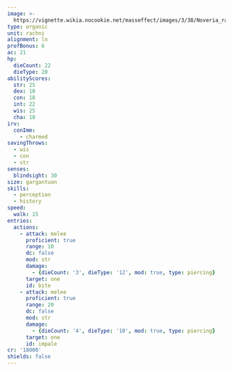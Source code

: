 ```yaml
---
image: >-
  https://vignette.wikia.nocookie.net/masseffect/images/3/38/Noveria_rachni_queen.png/revision/latest/scale-to-width-down/700?cb=20090919061419
type: organic
unit: rachni
alignment: ln
profBonus: 6
ac: 21
hp:
  dieCount: 22
  dieType: 20
abilityScores:
  str: 25
  dex: 10
  con: 18
  int: 22
  wis: 25
  cha: 18
irv:
  conImm:
    - charmed
savingThrows:
  - wis
  - con
  - str
senses:
  blindsight: 30
size: gargantuan
skills:
  - perception
  - history
speed:
  walk: 15
entries:
  actions:
    - attack: melee
      proficient: true
      range: 10
      dc: false
      mod: str
      damage:
        - {dieCount: '3', dieType: '12', mod: true, type: piercing}
      target: one
      id: bite
    - attack: melee
      proficient: true
      range: 20
      dc: false
      mod: str
      damage:
        - {dieCount: '4', dieType: '10', mod: true, type: piercing}
      target: one
      id: impale
cr: '18000'
shields: false
---
```

